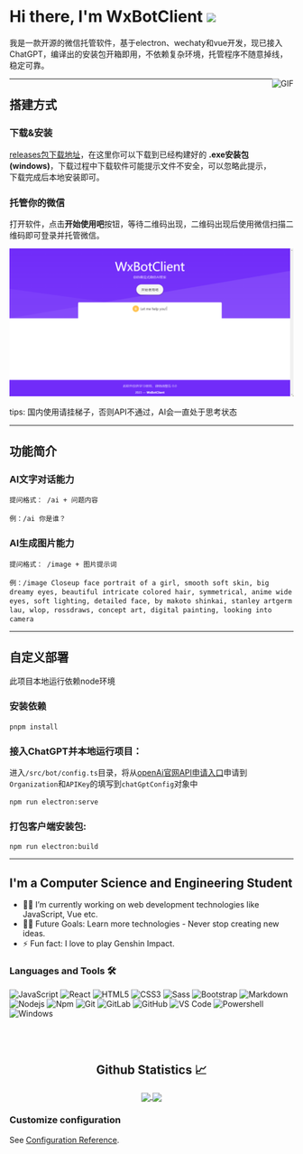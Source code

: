 # Hi there, I'm WxBotClient <img width="30px" src="https://media.tenor.com/images/3b388fe03da271d2674faf85eb7c3fcd/tenor.gif" />
我是一款开源的微信托管软件，基于electron、wechaty和vue开发，现已接入ChatGPT，编译出的安装包开箱即用，不依赖复杂环境，托管程序不随意掉线，稳定可靠。

<img align="right" alt="GIF" height="160px" src="https://media.giphy.com/media/du3J3cXyzhj75IOgvA/giphy.gif" />

---
## 搭建方式
### 下载&安装
[releases包下载地址](https://github.com/LittleCCB/wx-bot-client/releases)，在这里你可以下载到已经构建好的 **.exe安装包(windows)**，下载过程中下载软件可能提示文件不安全，可以忽略此提示，下载完成后本地安装即可。

### 托管你的微信
打开软件，点击**开始使用吧**按钮，等待二维码出现，二维码出现后使用微信扫描二维码即可登录并托管微信。

![markdown picture](./doc/images/one.png)

tips: 国内使用请挂梯子，否则API不通过，AI会一直处于思考状态

---
## 功能简介
### AI文字对话能力

```
提问格式： /ai + 问题内容

例：/ai 你是谁？
```

### AI生成图片能力
```
提问格式： /image + 图片提示词

例：/image Closeup face portrait of a girl, smooth soft skin, big dreamy eyes, beautiful intricate colored hair, symmetrical, anime wide eyes, soft lighting, detailed face, by makoto shinkai, stanley artgerm lau, wlop, rossdraws, concept art, digital painting, looking into camera
```

---

## 自定义部署
此项目本地运行依赖node环境

### 安装依赖
```
pnpm install
```

### 接入ChatGPT并本地运行项目：

进入`/src/bot/config.ts`目录，将从[openAi官网API申请入口](https://platform.openai.com/account/api-keys)申请到`Organization`和`APIKey`的填写到`chatGptConfig`对象中


```
npm run electron:serve
```

### 打包客户端安装包:
```
npm run electron:build
```
---
## I'm a Computer Science and Engineering Student  

- 👨‍💻 I’m currently working on web development technologies like JavaScript, Vue etc.
- 💪🏼 Future Goals: Learn more technologies - Never stop creating new ideas.
- ⚡ Fun fact: I love to play Genshin Impact.


### Languages and Tools 🛠 

![JavaScript](https://img.shields.io/badge/-JavaScript-%23F7DF1C?style=flat-square&logo=javascript&logoColor=000000&labelColor=%23F7DF1C&color=%23FFCE5A)
![React](https://img.shields.io/badge/-React-61DAFB?style=flat-square&logo=react&logoColor=ffffff)
![HTML5](https://img.shields.io/badge/-HTML5-%23E44D27?style=flat-square&logo=html5&logoColor=ffffff)
![CSS3](https://img.shields.io/badge/-CSS3-%231572B6?style=flat-square&logo=css3)
![Sass](https://img.shields.io/badge/-Sass-%23CC6699?style=flat-square&logo=sass&logoColor=ffffff)
![Bootstrap](https://img.shields.io/badge/-Bootstrap-563D7C?style=flat-square&logo=Bootstrap)
![Markdown](https://img.shields.io/badge/-Markdown-000000?style=flat-square&logo=markdown)
![Nodejs](https://img.shields.io/badge/-Nodejs-339933?style=flat-square&logo=Node.js&logoColor=ffffff)
![Npm](https://img.shields.io/badge/-npm-CB3837?style=flat-square&logo=npm)
![Git](https://img.shields.io/badge/-Git-%23F05032?style=flat-square&logo=git&logoColor=%23ffffff)
![GitLab](https://img.shields.io/badge/-GitLab-FCA121?style=flat-square&logo=gitlab)
![GitHub](https://img.shields.io/badge/-GitHub-181717?style=flat-square&logo=github)
![VS Code](http://img.shields.io/badge/-VS%20Code-007ACC?style=flat-square&logo=visual-studio-code&logoColor=ffffff)
![Powershell](http://img.shields.io/badge/-Powershell-5391FE?style=flat-square&logo=powershell&logoColor=ffffff)
![Windows](http://img.shields.io/badge/-Windows-0078D6?style=flat-square&logo=windows&logoColor=ffffff)

<br/>

<br/>

  <h2 align="center"> Github Statistics 📈 </h2>
  
  <div align="center"> 
     <a href="">
      <img align="center" src="https://github-readme-stats-sigma-five.vercel.app/api?username=LittleCCB&show_icons=true&include_all_commits=true&count_private=true&theme=react&line_height=40" />
    </a>
    <a href="">
      <img align="center" src="https://github-readme-stats.vercel.app/api/top-langs/?username=LittleCCB&theme=react&line_height=40&hide=css"/>
    </a>
</div
  
<br/>

### Customize configuration
See [Configuration Reference](https://cli.vuejs.org/config/).

